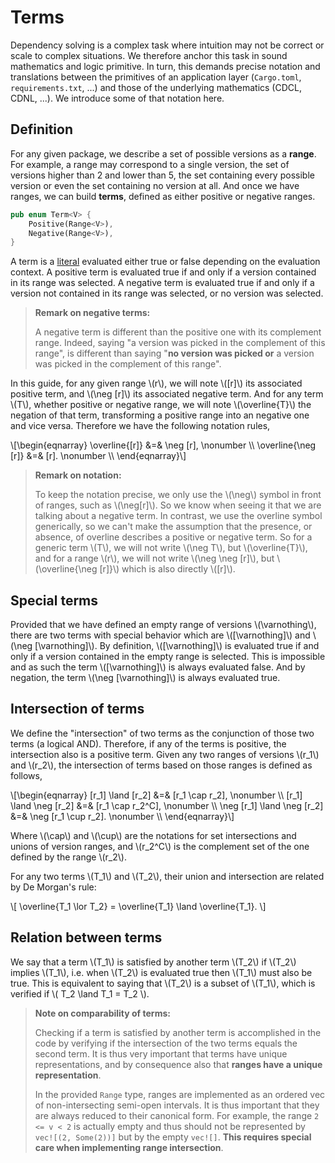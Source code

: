 # Terms

Dependency solving is a complex task where intuition may not be correct or scale
to complex situations. We therefore anchor this task in sound mathematics and
logic primitive. In turn, this demands precise notation and translations between
the primitives of an application layer (`Cargo.toml`, `requirements.txt`, ...)
and those of the underlying mathematics (CDCL, CDNL, ...). We introduce some of
that notation here.

## Definition

For any given package, we describe a set of possible versions as a **range**.
For example, a range may correspond to a single version, the set of versions
higher than 2 and lower than 5, the set containing every possible version or
even the set containing no version at all. And once we have ranges, we can build
**terms**, defined as either positive or negative ranges.

```rust
pub enum Term<V> {
    Positive(Range<V>),
    Negative(Range<V>),
}
```

A term is a [literal][literal] evaluated either true or false depending on the
evaluation context. A positive term is evaluated true if and only if a version
contained in its range was selected. A negative term is evaluated true if and
only if a version not contained in its range was selected, or no version was
selected.

> **Remark on negative terms:**
>
> A negative term is different than the positive one with its complement range.
> Indeed, saying "a version was picked in the complement of this range", is
> different than saying "**no version was picked or** a version was picked in
> the complement of this range".

In this guide, for any given range \\(r\\), we will note \\([r]\\) its
associated positive term, and \\(\neg [r]\\) its associated negative term. And
for any term \\(T\\), whether positive or negative range, we will note
\\(\overline{T}\\) the negation of that term, transforming a positive range into
an negative one and vice versa. Therefore we have the following notation rules,

\\[\begin{eqnarray} \overline{[r]} &=& \neg [r], \nonumber \\\\ \overline{\neg
[r]} &=& [r]. \nonumber \\\\ \end{eqnarray}\\]

> **Remark on notation:**
>
> To keep the notation precise, we only use the \\(\neg\\) symbol in front of
> ranges, such as \\(\neg[r]\\). So we know when seeing it that we are talking
> about a negative term. In contrast, we use the overline symbol generically, so
> we can't make the assumption that the presence, or absence, of overline
> describes a positive or negative term. So for a generic term \\(T\\), we will
> not write \\(\neg T\\), but \\(\overline{T}\\), and for a range \\(r\\), we
> will not write \\(\neg \neg [r]\\), but \\(\overline{\neg [r]}\\) which is
> also directly \\([r]\\).

[literal]: https://en.wikipedia.org/wiki/Literal_(mathematical_logic)

## Special terms

Provided that we have defined an empty range of versions \\(\varnothing\\),
there are two terms with special behavior which are \\([\varnothing]\\) and
\\(\neg [\varnothing]\\). By definition, \\([\varnothing]\\) is evaluated true
if and only if a version contained in the empty range is selected. This is
impossible and as such the term \\([\varnothing]\\) is always evaluated false.
And by negation, the term \\(\neg [\varnothing]\\) is always evaluated true.

## Intersection of terms

We define the "intersection" of two terms as the conjunction of those two terms
(a logical AND). Therefore, if any of the terms is positive, the intersection
also is a positive term. Given any two ranges of versions \\(r_1\\) and
\\(r_2\\), the intersection of terms based on those ranges is defined as
follows,

\\[\begin{eqnarray} [r_1] \land [r_2] &=& [r_1 \cap r_2], \nonumber \\\\ [r_1]
\land \neg [r_2] &=& [r_1 \cap r_2^C], \nonumber \\\\ \neg [r_1] \land \neg
[r_2] &=& \neg [r_1 \cup r_2]. \nonumber \\\\ \end{eqnarray}\\]

Where \\(\cap\\) and \\(\cup\\) are the notations for set intersections and
unions of version ranges, and \\(r_2^C\\) is the complement set of the one
defined by the range \\(r_2\\).

For any two terms \\(T_1\\) and \\(T_2\\), their union and intersection are
related by De Morgan's rule:

\\[ \overline{T_1 \lor T_2} = \overline{T_1} \land \overline{T_1}. \\]

## Relation between terms

We say that a term \\(T_1\\) is satisfied by another term \\(T_2\\) if \\(T_2\\)
implies \\(T_1\\), i.e. when \\(T_2\\) is evaluated true then \\(T_1\\) must
also be true. This is equivalent to saying that \\(T_2\\) is a subset of
\\(T_1\\), which is verified if \\( T_2 \land T_1 = T_2 \\).

> **Note on comparability of terms:**
>
> Checking if a term is satisfied by another term is accomplished in the code by
> verifying if the intersection of the two terms equals the second term. It is
> thus very important that terms have unique representations, and by consequence
> also that **ranges have a unique representation**.
>
> In the provided `Range` type, ranges are implemented as an ordered vec of
> non-intersecting semi-open intervals. It is thus important that they are
> always reduced to their canonical form. For example, the range `2 <= v < 2` is
> actually empty and thus should not be represented by `vec![(2, Some(2))]` but
> by the empty `vec![]`. **This requires special care when implementing range
> intersection**.
